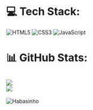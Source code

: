 # 💻 Tech Stack:
![HTML5](https://img.shields.io/badge/html5-%23E34F26.svg?style=for-the-badge&logo=html5&logoColor=white) ![CSS3](https://img.shields.io/badge/css3-%231572B6.svg?style=for-the-badge&logo=css3&logoColor=white) ![JavaScript](https://img.shields.io/badge/javascript-%23323330.svg?style=for-the-badge&logo=javascript&logoColor=%23F7DF1E) 

# 📊 GitHub Stats:
![](https://github-readme-stats-git-masterrstaa-rickstaa.vercel.app/api?username=Habasinho&theme=react&hide_border=false&include_all_commits=true&count_private=true)<br/>
![](https://github-readme-stats-git-masterrstaa-rickstaa.vercel.app/api/top-langs/?username=Habasinho&theme=react&hide_border=false&include_all_commits=true&count_private=true&layout=compact)
---
<p align="left"> <img src="https://komarev.com/ghpvc/?username=Habasinho&label=Profile%20views&color=0e75b6&style=flat-square" alt="Habasinho" /> </p>
